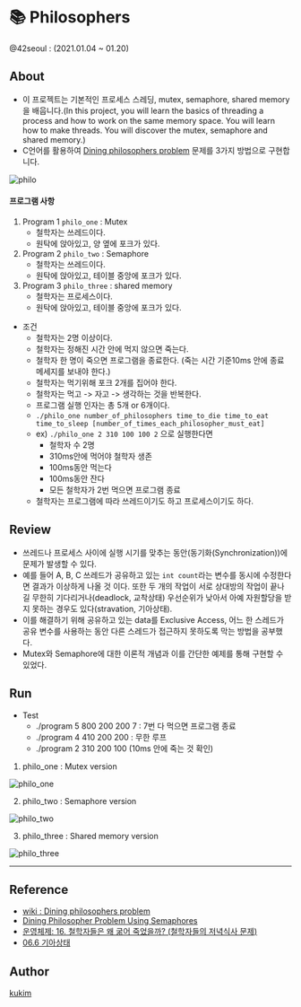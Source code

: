 # 📚 Philosophers
@42seoul : (2021.01.04 ~ 01.20)

## About
- 이 프로젝트는 기본적인 프로세스 스레딩, mutex, semaphore, shared memory을 배웁니다.(In this project, you will learn the basics of threading a process and how to work on the same memory space. You will learn how to make threads. You will discover the mutex, semaphore and shared memory.)
- C언어를 활용하여 [Dining philosophers problem](https://en.wikipedia.org/wiki/Dining_philosophers_problem) 문제를 3가지 방법으로 구현합니다.


![philo](https://upload.wikimedia.org/wikipedia/commons/7/7b/An_illustration_of_the_dining_philosophers_problem.png)

#### 프로그램 사항
1. Program 1 `philo_one` : Mutex
	- 철학자는 쓰레드이다.
	- 원탁에 앉아있고, 양 옆에 포크가 있다.
2. Program 2 `philo_two` : Semaphore
	- 철학자는 쓰레드이다.
	- 원탁에 앉아있고, 테이블 중앙에 포크가 있다.
3. Program 3 `philo_three` : shared memory
	- 철학자는 프로세스이다.
	- 원탁에 앉아있고, 테이블 중앙에 포크가 있다.

- 조건
	- 철학자는 2명 이상이다.
	- 철학자는 정해진 시간 안에 먹지 않으면 죽는다.
	- 철학자 한 명이 죽으면 프로그램을 종료한다. (죽는 시간 기준10ms 안에 종료 메세지를 보내야 한다.)
	- 철학자는 먹기위해 포크 2개를 집어야 한다.
	- 철학자는 먹고 -> 자고 -> 생각하는 것을 반복한다.
	- 프로그램 실행 인자는 총 5개 or 6개이다.
	- `./philo_one number_of_philosophers time_to_die time_to_eat time_to_sleep [number_of_times_each_philosopher_must_eat]`
	- ex) `./philo_one 2 310 100 100 2` 으로 실행한다면
		- 철학자 수 2명
		- 310ms안에 먹어야 철학자 생존
		- 100ms동안 먹는다
		- 100ms동안 잔다
		- 모든 철학자가 2번 먹으면 프로그램 종료 
	- 철학자는 프로그램에 따라 쓰레드이기도 하고 프로세스이기도 하다.

## Review
- 쓰레드나 프로세스 사이에 실행 시기를 맞추는 동안(동기화(Synchronization))에 문제가 발생할 수 있다.
- 예를 들어 A, B, C 쓰레드가 공유하고 있는 `int count`라는 변수를 동시에 수정한다면 결과가 이상하게 나올 것 이다. 또한 두 개의 작업이 서로 상대방의 작업이 끝나길 무한히 기다리거나(deadlock, 교착상태) 우선순위가 낮아서 아예 자원할당을 받지 못하는 경우도 있다(stravation, 기아상태).
- 이를 해결하기 위해 공유하고 있는 data를 Exclusive Access, 어느 한 스레드가 공유 변수를 사용하는 동안 다른 스레드가 접근하지 못하도록 막는 방법을 공부했다.
- Mutex와 Semaphore에 대한 이론적 개념과 이를 간단한 예제를 통해 구현할 수 있었다.

## Run
- Test
	- ./program 5 800 200 200 7 : 7번 다 먹으면 프로그램 종료
	- ./program 4 410 200 200 : 무한 루프
	- ./program 2 310 200 100 (10ms 안에 죽는 것 확인)

1. philo_one : Mutex version

![philo_one](https://user-images.githubusercontent.com/57086195/105130787-01643d80-5b2b-11eb-8ce9-a1f6b5b0f80d.gif)

2. philo_two : Semaphore version

![philo_two](https://user-images.githubusercontent.com/57086195/105130785-00cba700-5b2b-11eb-9fd7-7aedf9ee24b3.gif)


3. philo_three : Shared memory version

![philo_three](https://user-images.githubusercontent.com/57086195/105130782-ff01e380-5b2a-11eb-96a2-595089402d80.gif)

---

## Reference
- [wiki : Dining philosophers problem](https://en.wikipedia.org/wiki/Dining_philosophers_problem)
- [Dining Philosopher Problem Using Semaphores](https://www.geeksforgeeks.org/dining-philosopher-problem-using-semaphores/)
- [운영체제: 16. 철학자들은 왜 굶어 죽었을까? (철학자들의 저녁식사 문제)](https://youtu.be/YAP0Bv_aQl8)
- [06.6 기아상태](https://youtu.be/07d7I6GnCZ0)

## Author
[kukim](https://github.com/ku-kim)
